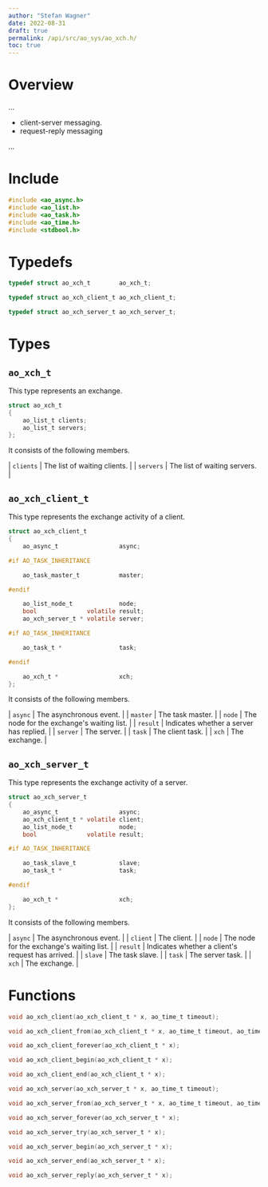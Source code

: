```yaml
---
author: "Stefan Wagner"
date: 2022-08-31
draft: true
permalink: /api/src/ao_sys/ao_xch.h/
toc: true
---
```


# Overview

...

- client-server messaging.
- request-reply messaging

...

# Include

```c
#include <ao_async.h>
#include <ao_list.h>
#include <ao_task.h>
#include <ao_time.h>
#include <stdbool.h>
```

# Typedefs

```c
typedef struct ao_xch_t        ao_xch_t;
```

```c
typedef struct ao_xch_client_t ao_xch_client_t;
```

```c
typedef struct ao_xch_server_t ao_xch_server_t;
```

# Types

## `ao_xch_t`

This type represents an exchange.

```c
struct ao_xch_t
{
    ao_list_t clients;
    ao_list_t servers;
};
```

It consists of the following members.

| `clients` | The list of waiting clients. |
| `servers` | The list of waiting servers. |

## `ao_xch_client_t`

This type represents the exchange activity of a client.

```c
struct ao_xch_client_t
{
    ao_async_t                 async;

#if AO_TASK_INHERITANCE

    ao_task_master_t           master;

#endif

    ao_list_node_t             node;
    bool              volatile result;
    ao_xch_server_t * volatile server;

#if AO_TASK_INHERITANCE

    ao_task_t *                task;

#endif

    ao_xch_t *                 xch;
};
```

It consists of the following members.

| `async` | The asynchronous event. |
| `master` | The task master. |
| `node` | The node for the exchange's waiting list. |
| `result` | Indicates whether a server has replied. |
| `server` | The server. |
| `task` | The client task. |
| `xch` | The exchange. |

## `ao_xch_server_t`

This type represents the exchange activity of a server.

```c
struct ao_xch_server_t
{
    ao_async_t                 async;
    ao_xch_client_t * volatile client;
    ao_list_node_t             node;
    bool              volatile result;

#if AO_TASK_INHERITANCE

    ao_task_slave_t            slave;
    ao_task_t *                task;

#endif

    ao_xch_t *                 xch;
};
```

It consists of the following members.

| `async` | The asynchronous event. |
| `client` | The client. |
| `node` | The node for the exchange's waiting list. |
| `result` | Indicates whether a client's request has arrived. |
| `slave` | The task slave. |
| `task` | The server task. |
| `xch` | The exchange. |

# Functions

```c
void ao_xch_client(ao_xch_client_t * x, ao_time_t timeout);
```

```c
void ao_xch_client_from(ao_xch_client_t * x, ao_time_t timeout, ao_time_t beginning);
```

```c
void ao_xch_client_forever(ao_xch_client_t * x);
```

```c
void ao_xch_client_begin(ao_xch_client_t * x);
```

```c
void ao_xch_client_end(ao_xch_client_t * x);
```

```c
void ao_xch_server(ao_xch_server_t * x, ao_time_t timeout);
```

```c
void ao_xch_server_from(ao_xch_server_t * x, ao_time_t timeout, ao_time_t beginning);
```

```c
void ao_xch_server_forever(ao_xch_server_t * x);
```

```c
void ao_xch_server_try(ao_xch_server_t * x);
```

```c
void ao_xch_server_begin(ao_xch_server_t * x);
```

```c
void ao_xch_server_end(ao_xch_server_t * x);
```

```c
void ao_xch_server_reply(ao_xch_server_t * x);
```
